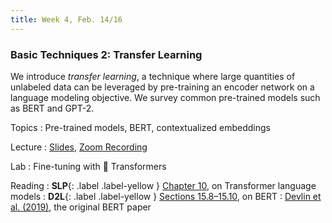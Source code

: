 ```yaml
---
title: Week 4, Feb. 14/16
---
```


### Basic Techniques 2: Transfer Learning

We introduce _transfer learning_, a technique where large quantities of unlabeled data can be leveraged by 
pre-training an encoder network on a language modeling objective. We survey common pre-trained models such as BERT 
and GPT-2.

Topics
: Pre-trained models, BERT, contextualized embeddings

Lecture
: [Slides](https://drive.google.com/file/d/1hxwbBAZDzuhPDhm_0-mb-xuPEeLovsM5/view?usp=sharingz),
[Zoom Recording](https://nyu.zoom.us/rec/share/YvBGc1Li1EohCok_ZwHI9vvUae4soS3TliGH-x75JmPGHwTojyYLUHJwIzbvmcHq.S-rv0uYasJK6-osW )


Lab
: Fine-tuning with 🤗 Transformers

Reading
: **SLP**{: .label .label-yellow } [Chapter 10](https://web.stanford.edu/~jurafsky/slp3/10.pdf), on Transformer 
language models
: **D2L**{: .label .label-yellow }
[Sections 15.8–15.10](https://d2l.ai/chapter_natural-language-processing-pretraining/bert.html), on BERT
: [Devlin et al. (2019)](https://aclanthology.org/N19-1423/), the original BERT paper